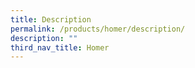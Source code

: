 ```yaml
---
title: Description
permalink: /products/homer/description/
description: ""
third_nav_title: Homer
---
```






